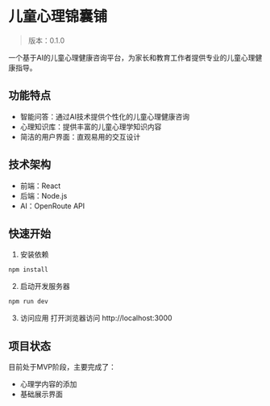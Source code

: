 # 儿童心理锦囊铺

> 版本：0.1.0

一个基于AI的儿童心理健康咨询平台，为家长和教育工作者提供专业的儿童心理健康指导。

## 功能特点

- 智能问答：通过AI技术提供个性化的儿童心理健康咨询
- 心理知识库：提供丰富的儿童心理学知识内容
- 简洁的用户界面：直观易用的交互设计

## 技术架构

- 前端：React
- 后端：Node.js
- AI：OpenRoute API

## 快速开始

1. 安装依赖
```bash
npm install
```

2. 启动开发服务器
```bash
npm run dev
```

3. 访问应用
打开浏览器访问 http://localhost:3000

## 项目状态

目前处于MVP阶段，主要完成了：
- 心理学内容的添加
- 基础展示界面

